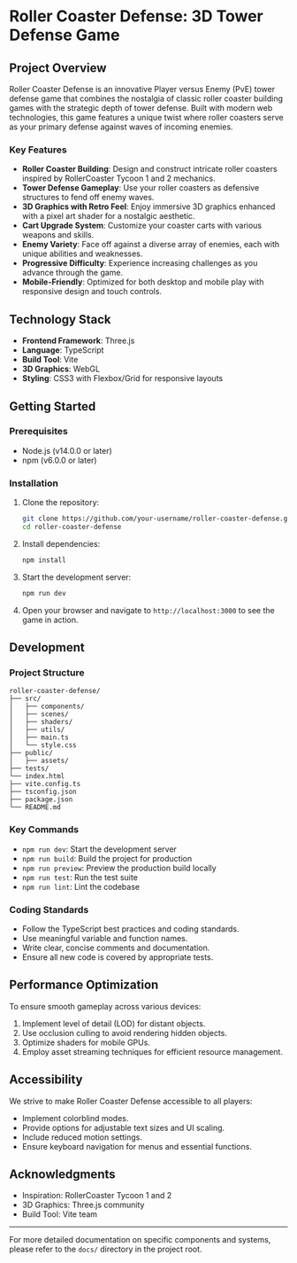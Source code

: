 # Roller Coaster Defense: 3D Tower Defense Game

## Project Overview

Roller Coaster Defense is an innovative Player versus Enemy (PvE) tower defense game that combines the nostalgia of classic roller coaster building games with the strategic depth of tower defense. Built with modern web technologies, this game features a unique twist where roller coasters serve as your primary defense against waves of incoming enemies.

### Key Features

- **Roller Coaster Building**: Design and construct intricate roller coasters inspired by RollerCoaster Tycoon 1 and 2 mechanics.
- **Tower Defense Gameplay**: Use your roller coasters as defensive structures to fend off enemy waves.
- **3D Graphics with Retro Feel**: Enjoy immersive 3D graphics enhanced with a pixel art shader for a nostalgic aesthetic.
- **Cart Upgrade System**: Customize your coaster carts with various weapons and skills.
- **Enemy Variety**: Face off against a diverse array of enemies, each with unique abilities and weaknesses.
- **Progressive Difficulty**: Experience increasing challenges as you advance through the game.
- **Mobile-Friendly**: Optimized for both desktop and mobile play with responsive design and touch controls.

## Technology Stack

- **Frontend Framework**: Three.js
- **Language**: TypeScript
- **Build Tool**: Vite
- **3D Graphics**: WebGL
- **Styling**: CSS3 with Flexbox/Grid for responsive layouts

## Getting Started

### Prerequisites

- Node.js (v14.0.0 or later)
- npm (v6.0.0 or later)

### Installation

1. Clone the repository:
   ```bash
   git clone https://github.com/your-username/roller-coaster-defense.git
   cd roller-coaster-defense
   ```

2. Install dependencies:
   ```bash
   npm install
   ```

3. Start the development server:
   ```bash
   npm run dev
   ```

4. Open your browser and navigate to `http://localhost:3000` to see the game in action.

## Development

### Project Structure

```
roller-coaster-defense/
├── src/
│   ├── components/
│   ├── scenes/
│   ├── shaders/
│   ├── utils/
│   ├── main.ts
│   └── style.css
├── public/
│   ├── assets/
├── tests/
└── index.html
├── vite.config.ts
├── tsconfig.json
├── package.json
└── README.md
```

### Key Commands

- `npm run dev`: Start the development server
- `npm run build`: Build the project for production
- `npm run preview`: Preview the production build locally
- `npm run test`: Run the test suite
- `npm run lint`: Lint the codebase

### Coding Standards

- Follow the TypeScript best practices and coding standards.
- Use meaningful variable and function names.
- Write clear, concise comments and documentation.
- Ensure all new code is covered by appropriate tests.

## Performance Optimization

To ensure smooth gameplay across various devices:

1. Implement level of detail (LOD) for distant objects.
2. Use occlusion culling to avoid rendering hidden objects.
3. Optimize shaders for mobile GPUs.
4. Employ asset streaming techniques for efficient resource management.

## Accessibility

We strive to make Roller Coaster Defense accessible to all players:

- Implement colorblind modes.
- Provide options for adjustable text sizes and UI scaling.
- Include reduced motion settings.
- Ensure keyboard navigation for menus and essential functions.

## Acknowledgments

- Inspiration: RollerCoaster Tycoon 1 and 2
- 3D Graphics: Three.js community
- Build Tool: Vite team

---

For more detailed documentation on specific components and systems, please refer to the `docs/` directory in the project root.
